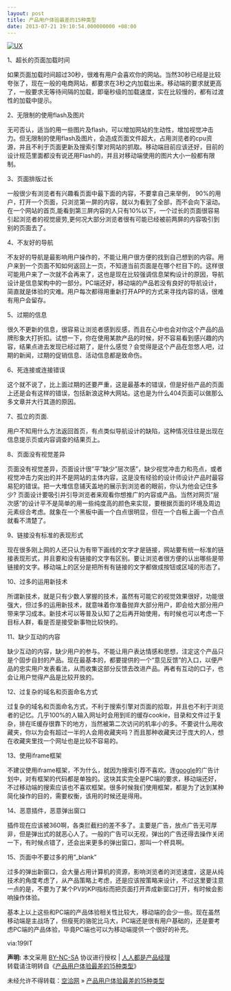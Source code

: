 ```yaml
---
layout: post
title: 产品用户体验最差的15种类型
date: 2013-07-21 19:10:54.000000000 +08:00
---
```


[![UX](http://www.woshipm.com/wp-content/uploads/2013/07/e078410d1456cdb4bc4cec1d02ba3298.png)](http://www.woshipm.com/wp-content/uploads/2013/07/e078410d1456cdb4bc4cec1d02ba3298.png)

1、超长的页面加载时间

如果页面加载时间超过30秒，很难有用户会喜欢你的网站。当然30秒已经是比较夸张了，现在一般的电商网站，都要求在3秒之内加载出来。移动端的要求就更高了，一般要求无等待间隔的加载，即毫秒级的加载速度，实在比较慢的，都有过渡性的加载中提示。

2、无限制的使用flash及图片

无可否认，适当的用一些图片及flash，可以增加网站的生动性，增加视觉冲击力。但无限制的使用flash及图片，会造成页面文件超大，占用浏览者的cpu资源，并且不利于页面更新及搜索引擎对网站的抓取。移动端目前应该还好，目前的设计规范里面都没有说还用Flash的，并且对移动端使用的图片大小一般都有限制。

3、页面排版过长

一般很少有浏览者有兴趣看页面中最下面的内容，不要拿自己来举例， 90%的用户，打开一个页面，只浏览第一屏的内容，就以为看到了全部，而不会向下滚动。在一个网站的首页,能看到第三屏内容的人只有10%以下，一个过长的页面很容易引起浏览者的视觉疲劳,更何况大部分浏览者很有可能已经被前两屏的内容吸引到别的页面去了。

4、不友好的导航

不友好的导航是最影响用户操作的，不能让用户很方便的找到自己想到的内容。用户来到一个页面不知如何返回上一页，不知道当前页面是在哪个栏目下的。这样很可能用户来了一次就不会再来了，这也是现在比较强调信息架构设计的原因，导航设计是信息架构中的一部分。PC端还好，移动端的产品若没有良好的导航设计，简直就是体验的灾难。用户每次都得用重新打开APP的方式来寻找内容的话，很难有用户会留存。

5、过期的信息

很久不更新的信息，很容易让浏览者感到反感，而且在心中也会对你这个产品的品牌形象大打折扣。试想一下，你在使用某款产品的时候，好不容易看到感兴趣的内容，结果点进去发现已经过期了，是什么感觉？会觉得是这个产品在忽悠人吧，过期的新闻，过期的促销信息、活动信息都是致命伤。

6、死连接或连接错误

这个就不说了，比上面过期的还要严重，这是最基本的错误，但是好些产品的页面上还是会有这样的错误，包括新浪这种大网站。这也是为什么404页面可以做那么多文章并大行其道的原因。

7、孤立的页面.

用户不知用什么方法返回首页，有点类似导航设计的缺陷，这种情况往往是出现在信息提示页或内容调查的结果页上。

8、页面没有视觉差异

页面没有视觉差异，页面设计很”平”缺少”层次感”，缺少视觉冲击力和亮点，或者视觉冲击力突出的并不是网站的主体内容，这是没有经验的设计师设计产品时最容易犯的错误。把一大堆信息铺天盖地的展示到浏览者的眼前，你认为他会记住多少? 页面设计要吸引并引导浏览者来观看你想推广的内容或产品。当然对网页”层次感”的设计平不是简单的用一些纯度高的颜色来实现，要根据页面的环境及周边元素综合考虑。就象在一个黑板中画一个白点很明显，但在一个白板上画一个白点就看不清楚了。

9、链接没有标准的表现形式

现在很多刚上网的人还只认为有带下画线的文字才是链接，网站要有统一标准的链接表现形式，并且要和没有链接的文字有区别。要让浏览者很方便的认出哪些是带链接的文字。移动端上的区分是把所有有链接的文字都做成按钮或区域的形态了。

10、过多的运用新技术

所谓新技术，就是只有少数人掌握的技术，虽然有可能它的视觉效果很好，功能很强大，但过多的运用新技术，就意味着你准备抛弃大部分用户，即会给大部分用户带来学习成本。新技术可以等普及认知了之后再开始使用，有时候也可以考虑一下目标人群，看是否是接受新事物比较快的。

11、缺少互动的内容

缺少互动的内容，缺少用户的参与。不能让用户表达情感和思想，注定这个产品只是个固步自封的产品。现在最基本的，都要提供的一个“意见反馈”的入口，以便产品的忠实用户发表看法，从而收集这部分反馈去改进产品。再者有互动的口子，也会让用户觉得产品是比较开放的。

12、过复杂的域名和页面命名方式

过复杂的域名和页面命名方式，不利于搜索引擎对页面的拾取，并且也不利于浏览者的记忆。几乎100%的人输入网址时会用到IE的缓存cookie，目录和文件过于复杂，排在IE缓存很靠下的地方，当然被第二次访问的机率小的多。不要说什么用收藏夹，你以为会有超过一半的人会用收藏夹吗？而且那种收藏夹过于庞大的人，想在收藏夹里找一个网址也是比较不容易的。

13、使用iframe框架

不建议使用iframe框架，不为什么，就因为搜索引荐不喜欢。连<span class="wp_keywordlink_affiliate">[google](http://www.woshipm.com/tag/google "google")</span>的广告计划中，对有框架的代码都是单独的。这块其实完全是PC端的要求，移动端还好，不过移动端的搜索应该也不喜欢框架。很多时候我们使用框架，都是为了达到某种简化操作的目的，需要权衡，该用的时候还是得用。

14、恶意插件，恶意弹出窗口

插件现在应该被360啊，各类拦截扫的差不多了。主要是广告，放点广告无可厚非，但是弹出式的就恶心人了。一般的广告可以无视，弹出的广告还得去操作关闭一下，有时候点错了，还会出来更多的弹出窗口，那叫一个杯具啊。

15、页面中不要过多的用”_blank”

过多的弹出新窗口，会大量占用计算机的资源，影响浏览者的浏览速度，这是从纯技术的角度考虑了，从产品策略上考虑，还是应该按策略来设计，不过这里要注意一点的是，不要为了某个PV的KPI指标而把页面打开弄成新窗口打开，有时候会影响操作体验。

基本上以上这些和PC端的产品体验相关性比较大，移动端的会少一些。现在虽然移动端是主战场了，但瘦死的骆驼比马大，PC端还是很有用户基础的，还是要考虑PC端的产品体验，毕竟PC端也可以为移动端提供一个很好的补充。

via:199IT

<span style="font-weight:bold">声明:</span> 本文采用 [BY-NC-SA](http://creativecommons.org/licenses/by-nc-sa/3.0/ "署名-非商业性使用-相同方式共享") 协议进行授权 | [人人都是产品经理](http://www.woshipm.com/)  
转载请注明转自《[产品用户体验最差的15种类型](http://www.woshipm.com/ue/35396.html "产品用户体验最差的15种类型")》

未经允许不得转载：[空洽网](http://kongqia.com) » [产品用户体验最差的15种类型](http://kongqia.com/15914.html)



